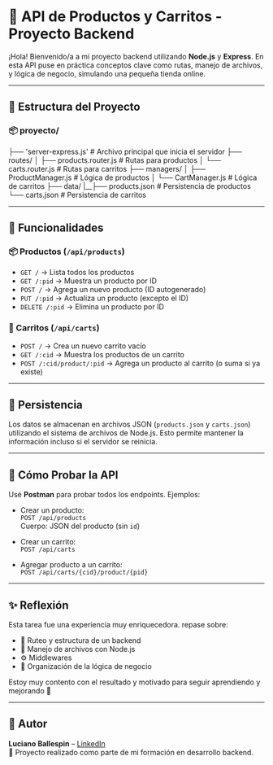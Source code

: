 
# 🛒 API de Productos y Carritos - Proyecto Backend

¡Hola! Bienvenido/a a mi proyecto backend utilizando **Node.js** y **Express**. En esta API puse en práctica conceptos clave como rutas, manejo de archivos, y lógica de negocio, simulando una pequeña tienda online.

---

## 📁 Estructura del Proyecto

### 📦 proyecto/
├── 'server-express.js' # Archivo principal que inicia el servidor
├── routes/
│ ├── products.router.js # Rutas para productos
│ └── carts.router.js # Rutas para carritos
├── managers/
│ ├── ProductManager.js # Lógica de productos
│ └── CartManager.js # Lógica de carritos
├── data/
|__├── products.json # Persistencia de productos
   └── carts.json # Persistencia de carritos 

---

## 🚀 Funcionalidades

### 📦 Productos (`/api/products`)
- `GET /` → Lista todos los productos
- `GET /:pid` → Muestra un producto por ID
- `POST /` → Agrega un nuevo producto (ID autogenerado)
- `PUT /:pid` → Actualiza un producto (excepto el ID)
- `DELETE /:pid` → Elimina un producto por ID

### 🛒 Carritos (`/api/carts`)
- `POST /` → Crea un nuevo carrito vacío
- `GET /:cid` → Muestra los productos de un carrito
- `POST /:cid/product/:pid` → Agrega un producto al carrito (o suma si ya existe)

---

## 💾 Persistencia

Los datos se almacenan en archivos JSON (`products.json` y `carts.json`) utilizando el sistema de archivos de Node.js. Esto permite mantener la información incluso si el servidor se reinicia.

---

## 🧪 Cómo Probar la API

Usé **Postman** para probar todos los endpoints. Ejemplos:

- Crear un producto:  
  `POST /api/products`  
  Cuerpo: JSON del producto (sin `id`)

- Crear un carrito:  
  `POST /api/carts`

- Agregar producto a un carrito:  
  `POST /api/carts/{cid}/product/{pid}`

---

## ✨ Reflexión

Esta tarea fue una experiencia muy enriquecedora. repase sobre:
- 📌 Ruteo y estructura de un backend
- 📂 Manejo de archivos con Node.js
- ⚙️ Middlewares
- 🧠 Organización de la lógica de negocio

Estoy muy contento con el resultado y motivado para seguir aprendiendo y mejorando 💪

---

## 🔗 Autor

**Luciano Ballespin** – [LinkedIn](https://www.linkedin.com/in/lucianoballespin/)  
🚀 Proyecto realizado como parte de mi formación en desarrollo backend.
   
